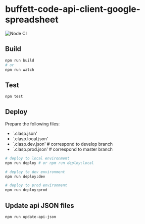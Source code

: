 buffett-code-api-client-google-spreadsheet
==========================================

![Node CI](https://github.com/BuffettCode/buffett-code-api-client-google-spreadsheet/workflows/Node%20CI/badge.svg)

## Build

```sh
npm run build
# or
npm run watch
```

## Test

```sh
npm test
```

## Deploy

Prepare the following files:
- `.clasp.json'
- `.clasp.local.json'
- `.clasp.dev.json'   # correspond to develop branch
- `.clasp.prod.json'  # correspond to master branch

```sh
# deploy to local environment
npm run deploy # or npm run deploy:local

# deploy to dev environment
npm run deploy:dev

# deploy to prod environment
npm run deploy:prod
```

## Update api JSON files

```sh
npm run update-api-json
```
